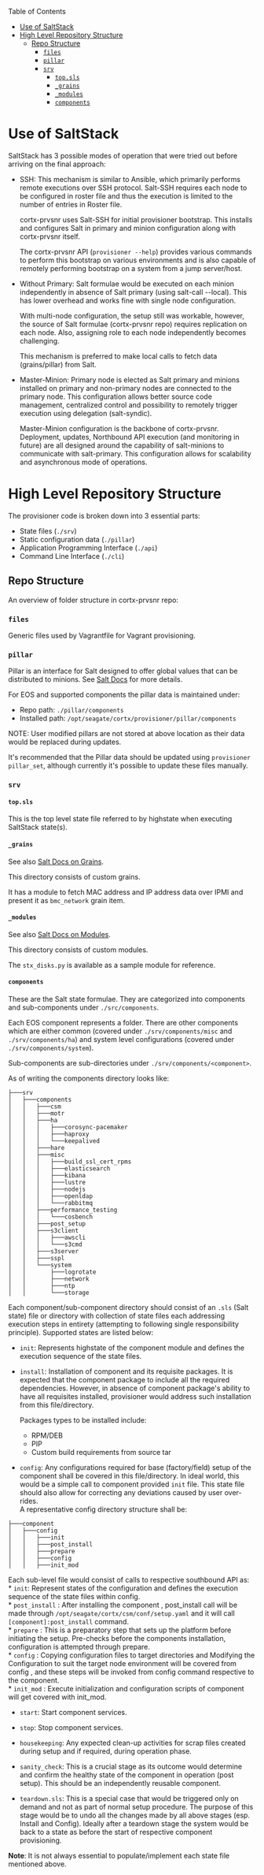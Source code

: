 
Table of Contents

- [Use of SaltStack](#use-of-saltstack)
- [High Level Repository Structure](#high-level-repository-structure)
  - [Repo Structure](#repo-structure)
    - [`files`](#files)
    - [`pillar`](#pillar)
    - [`srv`](#srv)
      - [`top.sls`](#topsls)
      - [`_grains`](#_grains)
      - [`_modules`](#_modules)
      - [`components`](#components)


# Use of SaltStack

SaltStack has 3 possible modes of operation that were tried out before arriving on the final approach:

* SSH: This mechanism is similar to Ansible, which primarily performs remote executions over SSH protocol. Salt-SSH requires each node to be configured in roster file and thus the execution is limited to the number of entries in Roster file.

  cortx-prvsnr uses Salt-SSH for initial provisioner bootstrap. This installs and configures Salt in primary and minion configuration along with cortx-prvsnr itself.

  The cortx-prvsnr API (`provisioner --help`) provides various commands to perform this bootstrap on various environments and is also capable of remotely performing bootstrap on a system from a jump server/host.

* Without Primary: Salt formulae would be executed on each minion independently in absence of Salt primary (using salt-call --local). This has lower overhead and works fine with single node configuration.

  With multi-node configuration, the setup still was workable, however, the source of Salt formulae (cortx-prvsnr repo) requires replication on each node. Also, assigning role to each node independently becomes challenging.

  This mechanism is preferred to make local calls to fetch data (grains/pillar) from Salt.

* Master-Minion: Primary node is elected as Salt primary and minions installed on primary and non-primary nodes are connected to the primary node. This configuration allows better source code management, centralized control and possibility to remotely trigger execution using delegation (salt-syndic).
  
  Master-Minion configuration is the backbone of cortx-prvsnr. Deployment, updates, Northbound API execution (and monitoring in future) are all designed around the capability of salt-minions to communicate with salt-primary. This configuration allows for scalability and asynchronous mode of operations.


# High Level Repository Structure

The provisioner code is broken down into 3 essential parts:

* State files (`./srv`)
* Static configuration data (`./pillar`)
* Application Programming Interface (`./api`)
* Command Line Interface (`./cli`)

## Repo Structure

An overview of folder structure in cortx-prvsnr repo:

### `files`

Generic files used by Vagrantfile for Vagrant provisioning.  

### `pillar`

Pillar is an interface for Salt designed to offer global values that can be distributed to minions.  See [Salt Docs](https://docs.saltstack.com/en/latest/topics/pillar/) for more details.

For EOS and supported components the pillar data is maintained under:

* Repo path: `./pillar/components`
* Installed path: `/opt/seagate/cortx/provisioner/pillar/components`

NOTE: User modified pillars are not stored at above location as their data would be replaced during updates.

It's recommended that the Pillar data should be updated using `provisioner pillar_set`, although currently it's possible to update these files manually.

### `srv`

#### `top.sls`

This is the top level state file referred to by highstate when executing SaltStack state(s).  

#### `_grains`

See also [Salt Docs on Grains](https://docs.saltstack.com/en/latest/topics/grains/index.html#writing-grains).

This directory consists of custom grains.

It has a module to fetch MAC address and IP address data over IPMI and present it as `bmc_network` grain item.

#### `_modules`

See also [Salt Docs on Modules](https://docs.saltstack.com/en/latest/ref/states/writing.html#using-custom-state-modules).

This directory consists of custom modules.

The `stx_disks.py` is available as a sample module for reference.

#### `components`

These are the Salt state formulae. They are categorized into components and sub-components under `./src/components`.

Each EOS component represents a folder. There are other components which are either common (covered under `./srv/components/misc` and `./srv/components/ha`) and system level configurations (covered under `./srv/components/system`).

Sub-components are sub-directories under `./srv/components/<component>`.

As of writing the components directory looks like:

```
├───srv  
│   ├───components  
│   │   ├───csm  
│   │   ├───motr  
│   │   ├───ha  
│   │   │   ├───corosync-pacemaker  
│   │   │   ├───haproxy  
│   │   │   └───keepalived  
│   │   ├───hare  
│   │   ├───misc  
│   │   │   ├───build_ssl_cert_rpms  
│   │   │   ├───elasticsearch  
│   │   │   ├───kibana  
│   │   │   ├───lustre  
│   │   │   ├───nodejs  
│   │   │   ├───openldap  
│   │   │   └───rabbitmq  
│   │   ├───performance_testing  
│   │   │   └───cosbench  
│   │   ├───post_setup  
│   │   ├───s3client  
│   │   │   ├───awscli  
│   │   │   └───s3cmd  
│   │   ├───s3server  
│   │   ├───sspl  
│   │   └───system  
│   │       ├───logrotate  
│   │       ├───network  
│   │       ├───ntp  
│   │       └───storage  
```

Each component/sub-component directory should consist of an `.sls` (Salt state) file or directory with collection of state files each addressing execution steps in entirety (attempting to following single responsibility principle).  Supported states are listed below:

* `init`: Represents highstate of the component module and defines the execution sequence of the state files.

* `install`: Installation of component and its requisite packages. It is expected that the component package to include all the required dependencies. However, in absence of component package's ability to have all requisites installed, provisioner would address such installation from this file/directory.

  Packages types to be installed include:

  * RPM/DEB
  * PIP
  * Custom build requirements from source tar

* `config`: Any configurations required for base (factory/field) setup of the component shall be covered in this file/directory. In ideal world, this would be a simple call to component provided `init` file. This state file should also allow for correcting any deviations caused by user over-rides.  
A representative config directory structure shall be:  
```
├───component
│   ├───config
│   │   ├───init
│   │   ├───post_install
│   │   ├───prepare
│   │   ├───config
│   │   ├───init_mod

```

Each sub-level file would consist of calls to respective southbound API as:  
    * `init`: Represent states of the configuration and defines the execution sequence of the state files within config.  
    * `post_install` : After installing the component , post_install call will be made through `/opt/seagate/cortx/csm/conf/setup.yaml` and it will call `[component]:post_install` command.  
    * `prepare` : This is a preparatory step that sets up the platform before initiating the setup. Pre-checks before the   components installation, configuration is attempted through prepare.    
    * `config` : Copying configuration files to target directories and Modifying the Configuration to suit the target node environment will be covered from config , and these steps will be invoked from config command respective to the component.  
    * `init_mod` : Execute initialization and configuration scripts of component will get covered with init_mod.  


* `start`: Start component services.
* `stop`: Stop component services.

* `housekeeping`: Any expected clean-up activities for scrap files created during setup and if required, during operation phase.

* `sanity_check`: This is a crucial stage as its outcome would determine and confirm the healthy state of the component in operation (post setup). This should be an independently reusable component.

* `teardown.sls`: This is a special case that would be triggered only on demand and not as part of normal setup procedure. The purpose of this stage would be to undo all the changes made by all above stages (esp. Install and Config). Ideally after a teardown stage the system would be back to a state as before the start of respective component provisioning.

**Note**: It is not always essential to populate/implement each state file mentioned above.
